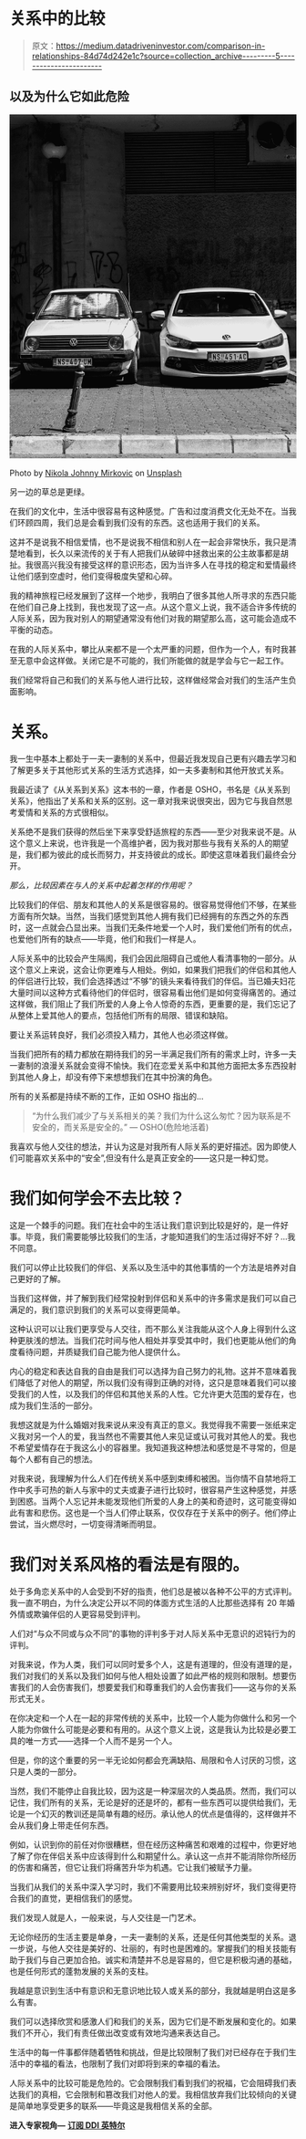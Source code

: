 # 关系中的比较

> 原文：<https://medium.datadriveninvestor.com/comparison-in-relationships-84d74d242e1c?source=collection_archive---------5----------------------->

## 以及为什么它如此危险

![](img/9bc60bbce005476ecc866e8c68386466.png)

Photo by [Nikola Johnny Mirkovic](https://unsplash.com/@thejohnnyme?utm_source=medium&utm_medium=referral) on [Unsplash](https://unsplash.com?utm_source=medium&utm_medium=referral)

另一边的草总是更绿。

在我们的文化中，生活中很容易有这种感觉。广告和过度消费文化无处不在。当我们环顾四周，我们总是会看到我们没有的东西。这也适用于我们的关系。

这并不是说我不相信爱情，也不是说我不相信和别人在一起会非常快乐，我只是清楚地看到，长久以来流传的关于有人把我们从破碎中拯救出来的公主故事都是胡扯。我很高兴我没有接受这样的意识形态，因为当许多人在寻找的稳定和爱情最终让他们感到空虚时，他们变得极度失望和心碎。

我的精神旅程已经发展到了这样一个地步，我明白了很多其他人所寻求的东西只能在他们自己身上找到，我也发现了这一点。从这个意义上说，我不适合许多传统的人际关系，因为我对别人的期望通常没有他们对我的期望那么高，这可能会造成不平衡的动态。

在我的人际关系中，攀比从来都不是一个太严重的问题，但作为一个人，有时我甚至无意中会这样做。关闭它是不可能的，我们所能做的就是学会与它一起工作。

我们经常将自己和我们的关系与他人进行比较，这样做经常会对我们的生活产生负面影响。

# 关系。

我一生中基本上都处于一夫一妻制的关系中，但最近我发现自己更有兴趣去学习和了解更多关于其他形式关系的生活方式选择，如一夫多妻制和其他开放式关系。

我最近读了《从关系到关系》这本书的一章，作者是 OSHO，书名是《从关系到关系》，他指出了关系和关系的区别。这一章对我来说很突出，因为它与我自然思考爱情和关系的方式很相似。

关系绝不是我们获得的然后坐下来享受舒适旅程的东西——至少对我来说不是。从这个意义上来说，也许我是一个高维护者，因为我对那些与我有关系的人的期望是，我们都为彼此的成长而努力，并支持彼此的成长。即使这意味着我们最终会分开。

*那么，比较因素在与人的关系中起着怎样的作用呢？*

比较我们的伴侣、朋友和其他人的关系是很容易的。很容易觉得他们不够，在某些方面有所欠缺。当然，当我们感觉到其他人拥有我们已经拥有的东西之外的东西时，这一点就会凸显出来。当我们无条件地爱一个人时，我们爱他们所有的优点，也爱他们所有的缺点——毕竟，他们和我们一样是人。

人际关系中的比较会产生隔阂，我们会因此阻碍自己或他人看清事物的一部分。从这个意义上来说，这会让你更难与人相处。例如，如果我们把我们的伴侣和其他人的伴侣进行比较，我们会选择透过“不够”的镜头来看待我们的伴侣。当已婚夫妇花大量时间以这种方式看待他们的伴侣时，很容易看出他们是如何变得痛苦的。通过这样做，我们阻止了我们所爱的人身上令人惊奇的东西，更重要的是，我们忘记了从整体上爱其他人的要点，包括他们所有的局限、错误和缺陷。

要让关系运转良好，我们必须投入精力，其他人也必须这样做。

当我们把所有的精力都放在期待我们的另一半满足我们所有的需求上时，许多一夫一妻制的浪漫关系就会变得不愉快。我们在恋爱关系中和其他方面把太多东西投射到其他人身上，却没有停下来想想我们在其中扮演的角色。

所有的关系都是持续不断的工作，正如 OSHO 指出的…

> “为什么我们减少了与关系相关的美？我们为什么这么匆忙？因为联系是不安全的，而关系是安全的。”
> — OSHO(危险地活着)

我喜欢与他人交往的想法，并认为这是对我所有人际关系的更好描述。因为即使人们可能喜欢关系中的“安全”,但没有什么是真正安全的——这只是一种幻觉。

# 我们如何学会不去比较？

这是一个棘手的问题。我们在社会中的生活让我们意识到比较是好的，是一件好事。毕竟，我们需要能够比较我们的生活，才能知道我们的生活过得好不好？…我不同意。

我们可以停止比较我们的伴侣、关系以及生活中的其他事情的一个方法是培养对自己更好的了解。

当我们这样做，并了解到我们经常投射到伴侣和关系中的许多需求是我们可以自己满足的，我们意识到我们的关系可以变得更简单。

这种认识可以让我们更享受与人交往，而不那么关注我能从这个人身上得到什么这种更肤浅的想法。当我们花时间与他人相处并享受其中时，我们也更能从他们的角度看待问题，并质疑我们自己能为他人提供什么。

内心的稳定和表达自我的自由是我们可以选择为自己努力的礼物。这并不意味着我们降低了对他人的期望，所以我们没有得到正确的对待，这只是意味着我们可以接受我们的人性，以及我们的伴侣和其他关系的人性。它允许更大范围的爱存在，也成为我们生活的一部分。

我想这就是为什么婚姻对我来说从来没有真正的意义。我觉得我不需要一张纸来定义我对另一个人的爱，我当然也不需要其他人来见证或认可我对其他人的爱。我也不希望爱情存在于我这么小的容器里。我知道我这种想法和感觉是不寻常的，但是每个人都有自己的想法。

对我来说，我理解为什么人们在传统关系中感到束缚和被困。当你情不自禁地将工作中炙手可热的新人与家中的丈夫或妻子进行比较时，很容易产生这种感觉，并感到困惑。当两个人忘记并未能发现他们所爱的人身上的美和奇迹时，这可能变得如此有害和悲伤。这也是一个当人们停止联系，仅仅存在于关系中的例子。他们停止尝试，当火燃尽时，一切变得清晰而明显。

# 我们对关系风格的看法是有限的。

处于多角恋关系中的人会受到不好的指责，他们总是被以各种不公平的方式评判。我一直不明白，为什么决定公开以不同的体面方式生活的人比那些选择有 20 年婚外情或欺骗伴侣的人更容易受到评判。

人们对“与众不同或与众不同”的事物的评判多于对人际关系中无意识的迟钝行为的评判。

对我来说，作为人类，我们可以同时爱多个人，这是有道理的，但没有道理的是，我们对我们的关系以及我们如何与他人相处设置了如此严格的规则和限制。想要伤害我们的人会伤害我们，想要爱我们和尊重我们的人会伤害我们——这与你的关系形式无关。

在你决定和一个人在一起的非常传统的关系中，比较一个人能为你做什么和另一个人能为你做什么可能是必要和有用的。从这个意义上说，这是我认为比较是必要工具的唯一方式——选择一个人而不是另一个人。

但是，你的这个重要的另一半无论如何都会充满缺陷、局限和令人讨厌的习惯，这只是人类的一部分。

当然，我们不能停止自我比较，因为这是一种深层次的人类品质。然而，我们可以记住，我们所有的关系，无论是好的还是坏的，都有一些东西可以提供给我们，无论是一个幻灭的教训还是简单有趣的经历。承认他人的优点是值得的，这样做并不会从我们身上带走任何东西。

例如，认识到你的前任对你很糟糕，但在经历这种痛苦和艰难的过程中，你更好地了解了你在伴侣关系中应该得到什么和期望什么。承认这一点并不能消除你所经历的伤害和痛苦，但它让我们将痛苦升华为机遇。它让我们被赋予力量。

当我们从我们的关系中深入学习时，我们不需要用比较来辨别好坏，我们变得更符合我们的直觉，更相信我们的感觉。

我们发现人就是人，一般来说，与人交往是一门艺术。

无论你经历的生活主要是单身，一夫一妻制的关系，还是任何其他类型的关系。退一步说，与他人交往是美好的、壮丽的，有时也是困难的。掌握我们的相关技能有助于我们与自己更加合拍。诚实和清楚并不总是容易的，但它是积极沟通的基础，也是任何形式的蓬勃发展的关系的支柱。

我越是意识到生活中有意识和无意识地比较人或关系的部分，我就越是明白这是多么有害。

我们可以选择欣赏和感激人们和我们的关系，因为它们是不断发展和变化的。如果我们不开心，我们有责任做出改变或有效地沟通来表达自己。

生活中的每一件事都伴随着牺牲和挑战，但是比较限制了我们对已经存在于我们生活中的幸福的看法，也限制了我们对即将到来的幸福的看法。

人际关系中的比较可能是危险的。它会限制我们看到我们的祝福，它会阻碍我们表达我们的真相，它会限制和篡改我们对他人的爱。我相信放弃我们比较倾向的关键是简单地享受更多的联系——毕竟这是我相信关系的全部。

**进入专家视角—** [**订阅 DDI 英特尔**](https://datadriveninvestor.com/ddi-intel)